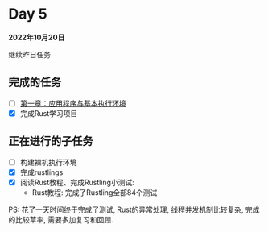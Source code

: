 # Day 5

**2022年10月20日**

继续昨日任务

## 完成的任务

- [ ] [第一章：应用程序与基本执行环境](https://learningos.github.io/rust-based-os-comp2022/chapter1/index.html)
- [x] 完成Rust学习项目

## 正在进行的子任务

- [ ] 构建裸机执行环境
- [x] 完成rustlings
- [x] 阅读Rust教程、完成Rustling小测试:
  - Rust教程: 
    完成了Rustling全部84个测试

 PS: 花了一天时间终于完成了测试, Rust的异常处理, 线程并发机制比较复杂, 完成的比较草率, 需要多加复习和回顾.